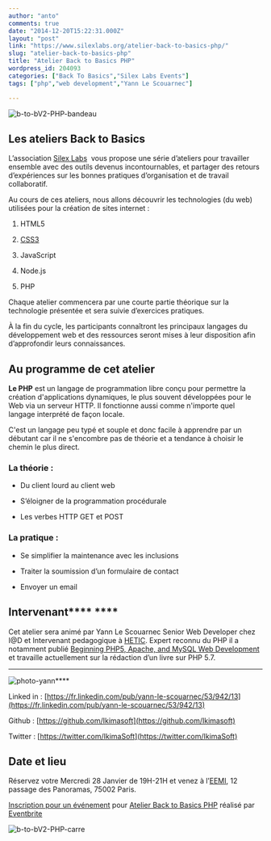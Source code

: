 ```yaml
---
author: "anto"
comments: true
date: "2014-12-20T15:22:31.000Z"
layout: "post"
link: "https://www.silexlabs.org/atelier-back-to-basics-php/"
slug: "atelier-back-to-basics-php"
title: "Atelier Back to Basics PHP"
wordpress_id: 204093
categories: ["Back To Basics","Silex Labs Events"]
tags: ["php","web development","Yann Le Scouarnec"]

---
```

![b-to-bV2-PHP-bandeau](https://www.silexlabs.org/wp-content/uploads/2014/12/b-to-bV2-PHP-bandeau.png)


## Les ateliers Back to Basics


L’association [Silex Labs](https://www.silexlabs.org/)  vous propose une série d’ateliers pour travailler ensemble avec des outils devenus incontournables, et partager des retours d’expériences sur les bonnes pratiques d’organisation et de travail collaboratif.

Au cours de ces ateliers, nous allons découvrir les technologies (du web) utilisées pour la création de sites internet :




  1. HTML5


  2. [CSS3](https://www.silexlabs.org/atelier-back-to-basics-css3-les-bases-du-css)


  3. JavaScript


  4. Node.js


  5. PHP


Chaque atelier commencera par une courte partie théorique sur la technologie présentée et sera suivie d’exercices pratiques.

À la fin du cycle, les participants connaîtront les principaux langages du développement web et des ressources seront mises à leur disposition afin d’approfondir leurs connaissances.


## Au programme de cet atelier


**Le PHP** est un langage de programmation libre conçu pour permettre la création d'applications dynamiques, le plus souvent développées pour le Web via un serveur HTTP. Il fonctionne aussi comme n'importe quel langage interprété de façon locale.

C'est un langage peu typé et souple et donc facile à apprendre par un débutant car il ne s'encombre pas de théorie et a tendance à choisir le chemin le plus direct.




### La théorie :






  * Du client lourd au client web


  * S’éloigner de la programmation procédurale


  * Les verbes HTTP GET et POST




### La pratique :






  * Se simplifier la maintenance avec les inclusions


  * Traiter la soumission d’un formulaire de contact


  * Envoyer un email





## **Intervenant****** ****


Cet atelier sera animé par Yann Le Scouarnec Senior Web Developer chez I@D et Intervenant pedagogique à [HETIC](http://www.hetic.net). Expert reconnu du PHP il a notamment publié [Beginning PHP5, Apache, and MySQL Web Development](http://www.amazon.com/Beginning-PHP5-Apache-MySQL-Development/dp/0764579665) et travaille actuellement sur la rédaction d’un livre sur PHP 5.7.

****
![photo-yann](https://www.silexlabs.org/wp-content/uploads/2014/12/photo-yann-150x150.jpg)****



Linked in : [https://fr.linkedin.com/pub/yann-le-scouarnec/53/942/13](https://fr.linkedin.com/pub/yann-le-scouarnec/53/942/13)

Github : [https://github.com/Ikimasoft](https://github.com/Ikimasoft)

Twitter : [https://twitter.com/IkimaSoft](https://twitter.com/IkimaSoft)




## **Date et lieu**


Réservez votre Mercredi 28 Janvier de 19H-21H et venez à l’[EEMI](http://www.eemi.com/fr), 12 passage des Panoramas, 75002 Paris.







[Inscription pour un événement](http://www.eventbrite.fr/r/etckt) pour [Atelier Back to Basics PHP](https://www.eventbrite.fr/e/billets-atelier-back-to-basics-php-15046113330?ref=etckt) réalisé par [Eventbrite](http://www.eventbrite.fr?ref=etckt)









![b-to-bV2-PHP-carre](https://www.silexlabs.org/wp-content/uploads/2014/12/b-to-bV2-PHP-carre.png)

